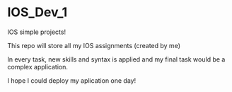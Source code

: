 # IOS_Dev_1
IOS simple projects!

This repo will store all my IOS assignments (created by me)

In every task, new skills and syntax is applied and my final task would be a complex application.

I hope I could deploy my aplication one day!
